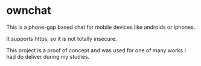 # ownchat

This is a phone-gap based chat for mobile devices like androids or iphones.

It supports https, so it is not totally insecure.

This project is a proof of concept and was used for one of many works I had do deliver during my studies.
